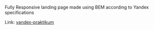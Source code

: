 Fully Responsive landing page made using BEM according to Yandex specifications

Link: [yandex-praktikum](https://yandex-praktikum-landing.vercel.app/)
